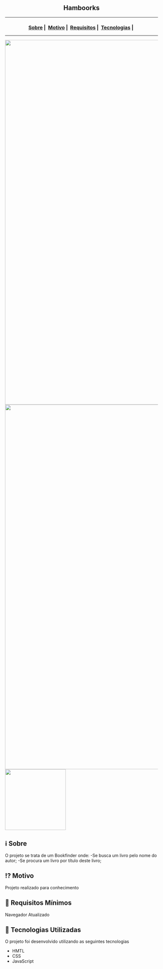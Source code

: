 <h2 align="center">Hamboorks</h2>

___




<h3 align="center">
  <a href="#information_source-sobre">Sobre</a>&nbsp;|&nbsp;
  <a href="#interrobang-motivo">Motivo</a>&nbsp;|&nbsp;
  <a href="#seedling-requisitos-mínimos">Requisitos</a>&nbsp;|&nbsp;
  <a href="#rocket-tecnologias-utilizadas">Tecnologias</a>&nbsp;|&nbsp;
</h3>

___

<img src="https://readme-maker.herokuapp.com/uploads/27f456feba170e56-thumgit.png" width="1200">
<img src="https://readme-maker.herokuapp.com/uploads/2dbe234df2b18dd6-thumbgit.png" width="1200">
<img src="https://readme-maker.herokuapp.com/uploads/1f36885e947ce5c8-respthumb.png" width="200" align ="center">

## :information_source: Sobre

O projeto se trata de um Bookfinder onde:
-Se busca um livro pelo nome do autor;
-Se procura um livro por título deste livro;

## :interrobang: Motivo

Projeto realizado para conhecimento

## :seedling: Requisitos Mínimos

Navegador Atualizado

## :rocket: Tecnologias Utilizadas 

O projeto foi desenvolvido utilizando as seguintes tecnologias

- HMTL
- CSS
- JavaScript

